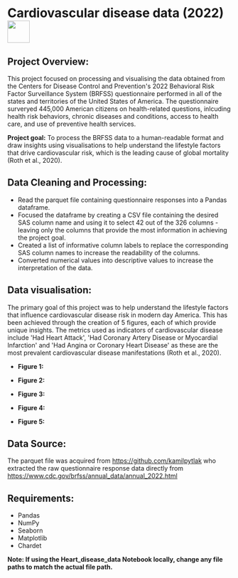 # Cardiovascular disease data (2022) <img src="https://media0.giphy.com/media/26BRv0ThflsHCqDrG/giphy.gif?cid=ecf05e4781lacu8c51zi2phdvpeb4k7rehqa3b3x0vxktuxe&ep=v1_gifs_search&rid=giphy.gif&ct=g" width="50" height="50" />

## Project Overview:
This project focused on processing and visualising the data obtained from the Centers for Disease Control and Prevention's 2022 Behavioral Risk Factor Surveillance System (BRFSS) questionnaire performed in all of the states and territories of the United States of America. The questionnaire surveryed 445,000 American citizens on health-related questions, inlcuding health risk behaviors, chronic diseases and conditions, access to health care, and use of preventive health services.

**Project goal:** To process the BRFSS data to a human-readable format and draw insights using visualisations to help understand the lifestyle factors that drive cardiovascular risk, which is the leading cause of global mortality (Roth et al., 2020).

## Data Cleaning and Processing:
* Read the parquet file containing questionnaire responses into a Pandas dataframe.
* Focused the dataframe by creating a CSV file containing the desired SAS column name and using it to select 42 out of the 326 columns  - leaving only the columns that provide the most information in achieving the project goal.
* Created a list of informative column labels to replace the corresponding SAS column names to increase the readability of the columns.
* Converted numerical values into descriptive values to increase the interpretation of the data.

## Data visualisation:
The primary goal of this project was to help understand the lifestyle factors that influence cardiovascular disease risk in modern day America. This has been achieved through the creation of 5 figures, each of which provide unique insights. The metrics used as indicators of cardiovascular disease include 'Had Heart Attack', 'Had Coronary Artery Disease or Myocardial Infarction' and 'Had Angina or Coronary Heart Disease' as these are the most prevalent cardiovascular disease manifestations (Roth et al., 2020).

* **Figure 1:** 

* **Figure 2:**

* **Figure 3:**

* **Figure 4:**

* **Figure 5:**

## Data Source:
The parquet file was acquired from https://github.com/kamilpytlak who extracted the raw questionnaire response data directly from https://www.cdc.gov/brfss/annual_data/annual_2022.html

## Requirements:
* Pandas
* NumPy
* Seaborn
* Matplotlib
* Chardet

**Note: If using the Heart_disease_data Notebook locally, change any file paths to match the actual file path.**

